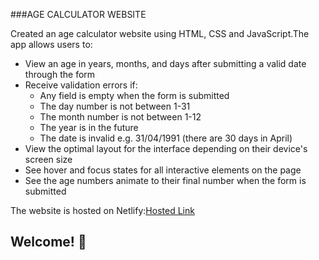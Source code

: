 ###AGE CALCULATOR WEBSITE


Created an age calculator website using HTML, CSS and JavaScript.The app allows users to:


- View an age in years, months, and days after submitting a valid date through the form
- Receive validation errors if:
  - Any field is empty when the form is submitted
  - The day number is not between 1-31
  - The month number is not between 1-12
  - The year is in the future
  - The date is invalid e.g. 31/04/1991 (there are 30 days in April)
- View the optimal layout for the interface depending on their device's screen size
- See hover and focus states for all interactive elements on the page
- See the age numbers animate to their final number when the form is submitted


The website is hosted on Netlify:[Hosted Link](wanjikode-age-calculator.netlify.app)
 



## Welcome! 👋




